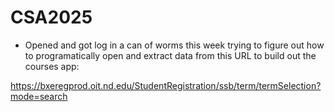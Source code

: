 # CSA2025

+ Opened and got log in a can of worms this week trying to figure out how to programatically open and extract data from this URL to build out the courses app:

[https://bxeregprod.oit.nd.edu/StudentRegistration/ssb/term/termSelection?mode=search
](https://bxeregprod.oit.nd.edu/StudentRegistration/ssb/term/termSelection?mode=search)


